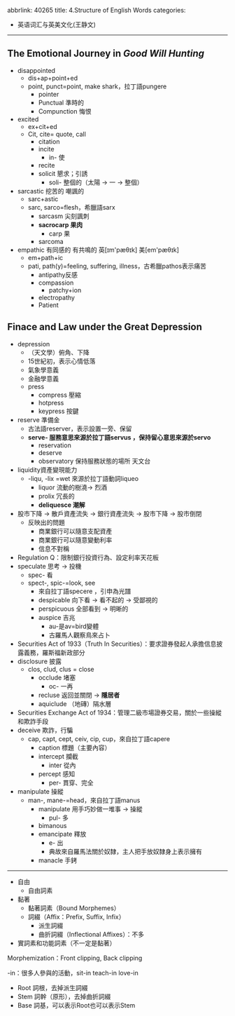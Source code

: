 abbrlink: 40265
title: 4.Structure of English Words
categories:
  - 英语词汇与英美文化(王静文)
---
## The Emotional Journey in *Good Will Hunting*

- disappointed
	- dis+ap+point+ed
	- point, punct=point, make shark，拉丁語pungere
		- pointer
		- Punctual 準時的
		- Compunction 悔恨
- excited 
	- ex+cit+ed
	- Cit, cite= quote, call
		- citation
		- incite
			- in- 使
		- recite
		- solicit 懇求；引誘
			- soli- 整個的（太陽 → 一 → 整個）
- sarcastic 挖苦的 嘲諷的
	- sarc+astic 
	- sarc, sarco=flesh，希臘語sarx
		- sarcasm 尖刻諷刺
		- **sacrocarp 果肉**
			- carp 果
		- sarcoma
- empathic 有同感的 有共鳴的 英[ɪm'pæθɪk] 美[em'pæθɪk]
	- em+path+ic
	- pati, path(y)=feeling, suffering, illness，古希臘pathos表示痛苦
		- antipathy反感
		- compassion
			- patchy+ion
		- electropathy 
		- Patient

## Finace and Law under the Great Depression 

- depression 
	- （天文學）俯角、下降
	- 15世紀初，表示心情低落
	- 氣象學意義
	- 金融學意義
	- press
		- compress 壓縮
		- hotpress 
		- keypress 按鍵
- reserve 準備金
	- 古法語reserver，表示設置一旁、保留
	- **serve- 服務意思來源於拉丁語servus ，保持留心意思來源於servo**
		- reservation 
		- deserve
		- observatory 保持服務狀態的場所 天文台
- liquidity資產變現能力
	- -liqu, -lix =wet 來源於拉丁語動詞liqueo
		- liquor 流動的樹澆→ 烈酒
		- prolix 冗長的
		- **deliquesce 潮解**
- 股市下降 → 散戶資產流失 → 銀行資產流失 → 股市下降 → 股市倒閉
	- 反映出的問題
		- 商業銀行可以隨意支配資產
		- 商業銀行可以隨意變動利率
		- 信息不對稱
- Regulation Q：限制銀行投資行為、設定利率天花板
- speculate 思考 → 投機
	- spec- 看
	- spect-, spic-=look, see
		- 來自拉丁語specere ，引申為光譜
		- despicable 向下看 → 看不起的 → 受鄙視的
		- perspicuous 全部看到 → 明晰的
		- auspice 吉兆
			- au-是av=bird變體
			- 古羅馬人觀察鳥來占卜
- Securities Act of 1933（Truth In Securities）：要求證券發起人承擔信息披露義務，羅斯福新政部分
- disclosure 披露
	- clos, clud, clus = close
		- occlude 堵塞
			- oc- 一再
		- recluse 返回並關閉 → **隱居者**
		- aquiclude （地磚）隔水層
- Securities Exchange Act of 1934：管理二級市場證券交易，關於一些操縱和欺詐手段
- deceive 欺詐，行騙
	- cap, capt, cept, ceiv, cip, cup，來自拉丁語capere 
		- caption 標題（主要內容）
		- intercept 攔截
			- inter 從內
		- percept 感知
			- per- 貫穿、完全
- manipulate 操縱
	- man-, mane-=head，來自拉丁語manus
		- manipulate 用手巧妙做一堆事 → 操縱
			- pul- 多
		- bimanous
		- emancipate 釋放
			- e- 出
			- 典故來自羅馬法關於奴隸，主人把手放奴隸身上表示擁有
		- manacle 手銬

***

- 自由
	- 自由詞素
- 黏著
	- 黏著詞素（Bound Morphemes）
	- 詞綴（Affix：Prefix, Suffix, Infix）
		- 派生詞綴
		- 曲折詞綴（Inflectional Affixes）：不多
- 實詞素和功能詞素（不一定是黏著）

Morphemization：Front clipping, Back clipping

-in：很多人參與的活動，sit-in teach-in love-in

- Root 詞根，去掉派生詞綴
- Stem 詞幹（原形），去掉曲折詞綴
- Base 詞基，可以表示Root也可以表示Stem
